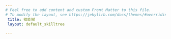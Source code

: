 ```yaml
---
# Feel free to add content and custom Front Matter to this file.
# To modify the layout, see https://jekyllrb.com/docs/themes/#overriding-theme-defaults
 title: 技能樹
 layout: default_skilltree

---
```


